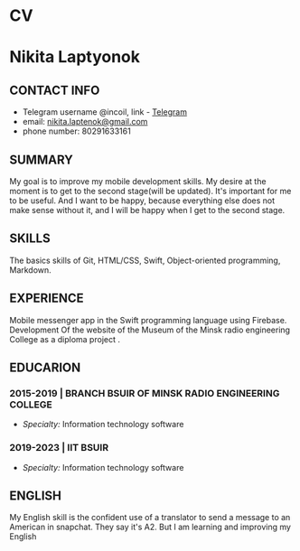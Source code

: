# CV
# Nikita Laptyonok
## CONTACT INFO
+ Telegram username @incoil, link - [Telegram](https://t.me/incoil)
+ email: nikita.laptenok@gmail.com
+ phone number: 80291633161

## SUMMARY
My goal is to improve my mobile development skills. My desire at the moment is to get to the second stage(will be updated). It's important for me to be useful. And I want to be happy, because everything else does not make sense without it, and I will be happy when I get to the second stage.

## SKILLS
The basics skills of Git, HTML/CSS, Swift, Object-oriented programming, Markdown.

## EXPERIENCE

Mobile messenger app in the Swift programming language using Firebase. Development Of the website of the Museum of the Minsk radio engineering College as a diploma project .


## EDUCARION

### 2015-2019 | BRANCH BSUIR OF MINSK RADIO ENGINEERING COLLEGE
+ *Specialty:* Information technology software

### 2019-2023 | IIT BSUIR
+ *Specialty:* Information technology software

## ENGLISH

My English skill is the confident use of a translator to send a message to an American in snapchat. They say it's A2. But I am learning and improving my English